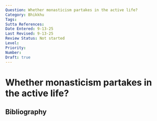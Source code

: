 ```yaml
---
Question: Whether monasticism partakes in the active life?
Category: Bhikkhu
Tags: 
Sutta References: 
Date Entered: 9-13-25
Last Revised: 9-13-25
Review Status: Not started
Level: 
Priority: 
Number: 
Draft: true
---
```


# Whether monasticism partakes in the active life?

## Bibliography

<!-- 

Notes:



-->